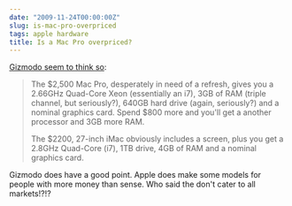```yaml
---
date: "2009-11-24T00:00:00Z"
slug: is-mac-pro-overpriced
tags: apple hardware
title: Is a Mac Pro overpriced?
---
```


[Gizmodo seem to think
so](http://gizmodo.com/5411073/why-its-gotten-straight-stupid-to-buy-a-mac-pro):  
> The $2,500 Mac Pro, desperately in need of a refresh, gives you a
> 2.66GHz Quad-Core Xeon (essentially an i7), 3GB of RAM (triple
> channel, but seriously?), 640GB hard drive (again, seriously?) and a
> nominal graphics card. Spend $800 more and you'll get a another
> processor and 3GB more RAM.
>
> The $2200, 27-inch iMac obviously includes a screen, plus you get a
> 2.8GHz Quad-Core (i7), 1TB drive, 4GB of RAM and a nominal graphics
> card.

Gizmodo does have a good point. Apple does make some models for people
with more money than sense. Who said the don't cater to all markets!?!?
